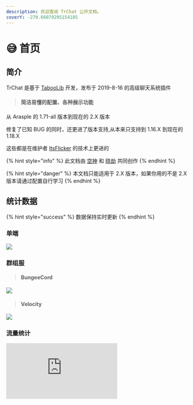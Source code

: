 ```yaml
---
description: 欢迎查阅 TrChat 公开文档。
coverY: -270.66079295154185
---
```


# 😅 首页

## 简介

TrChat 是基于 [TabooLib](https://docs.tabooproject.org/) 开发，发布于 2019-8-16 的高级聊天系统插件

> #### 简洁易懂的配置、各种展示功能

从 Arasple 的 1.71-all 版本到现在的 2.X 版本

修复了已知 BUG 的同时，还更进了版本支持,从本来只支持到 1.16.X 到现在的 1.18.X

这些都是在维护者 [ItsFlicker](https://wpa.qq.com/msgrd?v=3\&uin=1812496278\&site=qq\&menu=yes) 的技术上更进的

{% hint style="info" %}
此文档由 [空神](http://wpa.qq.com/msgrd?v=3\&uin=2966907782\&site=qq\&menu=yes) 和 [晓劫](http://wpa.qq.com/msgrd?v=3\&uin=1503745098\&site=qq\&menu=yes) 共同创作
{% endhint %}

{% hint style="danger" %}
本文档只能适用于 2.X 版本，如果你用的不是 2.X 版本请通过配置自行学习
{% endhint %}

## 统计数据

{% hint style="success" %}
数据保持实时更新
{% endhint %}

### 单端

![](https://bstats.org/signatures/bukkit/TrChat.svg)

### 群组服

> #### BungeeCord

![](https://bstats.org/signatures/bungeecord/TrChat.svg)

> #### Velocity

![](https://bstats.org/signatures/velocity/TrChat.svg)

### 流量统计

![](https://www.hit-counts.com/counter.php?t=MTQ2MjIwNQ==)